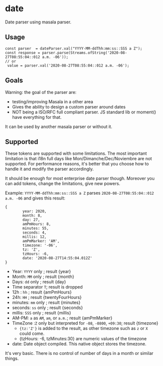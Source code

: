 # date

Date parser using masala parser.

## Usage


    const parser  = dateParser.val("YYYY-MM-ddThh:mm:ss::SSS a Z");
    const response = parser.parse(Streams.ofString('2020-08-27T08:55:04::012 a.m. -06'));
    // or 
     value = parser.val('2020-08-27T08:55:04::012 a.m. -06');

## Goals

Warning: the goal of the parser are:

- testing/improving Masala in a other area
- Gives the ability to design a custom parser around dates
- NOT being a ISO/RFC full compliant parser. JS standard lib or moment() have everything for that.

It can be used by another masala parser or without it.

## Supported

These tokens are supported with some limitations. The most important limitation is that i18n full
 days like Mon/Dimanche/Dec/Noviembre are not supported. For performance reasons, it's better that
  you choose how to handle it and modify the parser accordingly.

It should be enough for most enterprise date parser though. Moreover you can add tokens,
 change the limitations, give new powers.

Example: `YYYY-MM-ddThh:mm:ss::SSS a Z` parses `2020-08-27T08:55:04::012 a.m. -06` and gives this
 result:

```json5
{
        year: 2020,
        month: 8,
        day: 27,
        amPmHours: 8,
        minutes: 55,
        seconds: 4,
        millis: 12,
        amPmMarker: 'AM',
        timezone: '-06',
        tz: 'Z',
        tzHours: -6,
        date: '2020-08-27T14:55:04.012Z'
}
```
 
* Year: `YYYY` only ; result {year}
* Month: `MM` only ; result {month}
* Days: `dd` only ; result {day}
* Time separator `T`; result is dropped
* 12h : `hh` ; result {amPmHours}
* 24h: `HH` ; result {twentyFourHours}
* minutes: `mm` only ; result {minutes}
* seconds: `ss` only ; result {seconds}
* millis: `SSS` only ; result {millis}
* AM-PM: `a` as `AM`, `am`, or `a.m.`; result {amPmMarker}
* TimeZone :`Z` only but interpreted for `-08`, `-0800`, `+09:30`; result {timezone}
    - `{tz:'Z'}` is added to the result, as other timezone such as `z` or `X` could come.
    -  {tzHours: -6, tzMinutes:30} are numeric values of the timezone
* date: Date object compiled. This native object stores the timezone.
    
It's very basic. There is no control of number of days in a month or similar things. 
